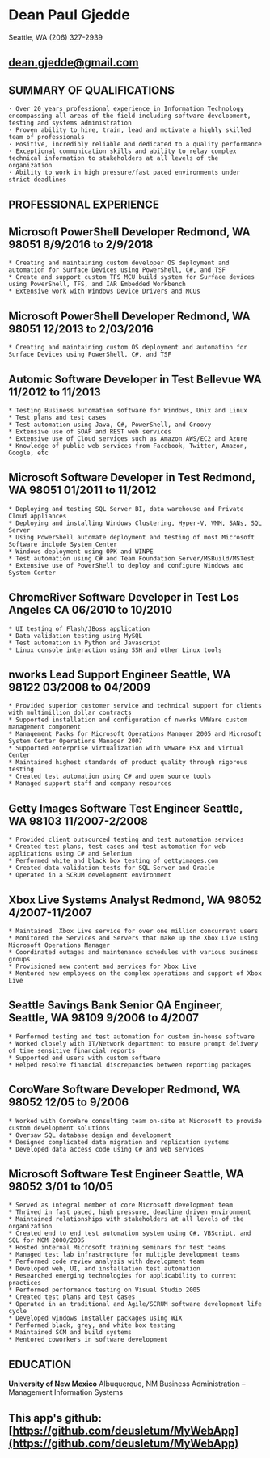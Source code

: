 # **Dean Paul Gjedde**

Seattle, WA
(206) 327-2939

## [**dean.gjedde@gmail.com**](dean.gjedde@gmail.com)

## **SUMMARY OF QUALIFICATIONS**

    · Over 20 years professional experience in Information Technology encompassing all areas of the field including software development, testing and systems administration
    · Proven ability to hire, train, lead and motivate a highly skilled team of professionals
    · Positive, incredibly reliable and dedicated to a quality performance
    · Exceptional communication skills and ability to relay complex technical information to stakeholders at all levels of the organization
    · Ability to work in high pressure/fast paced environments under strict deadlines

## **PROFESSIONAL EXPERIENCE**

## **Microsoft**  **PowerShell Developer**  Redmond, WA 98051                     **8/9/2016 to 2/9/2018**

    * Creating and maintaining custom developer OS deployment and automation for Surface Devices using PowerShell, C#, and TSF
    * Create and support custom TFS MCU build system for Surface devices using PowerShell, TFS, and IAR Embedded Workbench
    * Extensive work with Windows Device Drivers and MCUs

## **Microsoft**  **PowerShell Developer**  Redmond, WA 98051                     **12/2013 to 2/03/2016**

    * Creating and maintaining custom OS deployment and automation for Surface Devices using PowerShell, C#, and TSF

## **Automic**   **Software Developer in Test**  Bellevue WA                      **11/2012 to 11/2013**

    * Testing Business automation software for Windows, Unix and Linux
    * Test plans and test cases
    * Test automation using Java, C#, PowerShell, and Groovy
    * Extensive use of SOAP and REST web services
    * Extensive use of Cloud services such as Amazon AWS/EC2 and Azure
    * Knowledge of public web services from Facebook, Twitter, Amazon, Google, etc

## **Microsoft**  **Software Developer in Test**  Redmond, WA 98051               **01/2011 to 11/2012**

    * Deploying and testing SQL Server BI, data warehouse and Private Cloud appliances
    * Deploying and installing Windows Clustering, Hyper-V, VMM, SANs, SQL Server
    * Using PowerShell automate deployment and testing of most Microsoft Software include System Center
    * Windows deployment using OPK and WINPE
    * Test automation using C# and Team Foundation Server/MSBuild/MSTest
    * Extensive use of PowerShell to deploy and configure Windows and System Center

## **ChromeRiver**  **Software Developer in Test**  Los Angeles CA                **06/2010 to 10/2010**

    * UI testing of Flash/JBoss application
    * Data validation testing using MySQL
    * Test automation in Python and Javascript
    * Linux console interaction using SSH and other Linux tools

## **nworks**  **Lead Support Engineer**  Seattle, WA 98122                       **03/2008 to 04/2009**

    * Provided superior customer service and technical support for clients with multimillion dollar contracts
    * Supported installation and configuration of nworks VMWare custom management component
    * Management Packs for Microsoft Operations Manager 2005 and Microsoft System Center Operations Manager 2007
    * Supported enterprise virtualization with VMware ESX and Virtual Center
    * Maintained highest standards of product quality through rigorous testing
    * Created test automation using C# and open source tools
    * Managed support staff and company resources

## **Getty Images**  **Software Test Engineer**  Seattle, WA 98103               **11/2007-2/2008**

    * Provided client outsourced testing and test automation services
    * Created test plans, test cases and test automation for web applications using C# and Selenium
    * Performed white and black box testing of gettyimages.com
    * Created data validation tests for SQL Server and Oracle
    * Operated in a SCRUM development environment

## **Xbox Live**  **Systems Analyst**  Redmond, WA 98052                          **4/2007-11/2007**

    * Maintained  Xbox Live service for over one million concurrent users
    * Monitored the Services and Servers that make up the Xbox Live using Microsoft Operations Manager
    * Coordinated outages and maintenance schedules with various business groups
    * Provisioned new content and services for Xbox Live
    * Mentored new employees on the complex operations and support of Xbox Live

## **Seattle Savings Bank**  **Senior QA Engineer,**  Seattle, WA 98109           **9/2006 to 4/2007**

    * Performed testing and test automation for custom in-house software
    * Worked closely with IT/Network department to ensure prompt delivery of time sensitive financial reports
    * Supported end users with custom software
    * Helped resolve financial discrepancies between reporting packages

## **CoroWare**  **Software Developer**  Redmond, WA 98052                        **12/05 to 9/2006**

    * Worked with CoroWare consulting team on-site at Microsoft to provide custom development solutions
    * Oversaw SQL database design and development
    * Designed complicated data migration and replication systems
    * Developed data access code using C# and web services

## **Microsoft**  **Software Test Engineer**  Seattle, WA 98052                   **3/01 to 10/05**

    * Served as integral member of core Microsoft development team
    * Thrived in fast paced, high pressure, deadline driven environment
    * Maintained relationships with stakeholders at all levels of the organization
    * Created end to end test automation system using C#, VBScript, and SQL for MOM 2000/2005
    * Hosted internal Microsoft training seminars for test teams
    * Managed test lab infrastructure for multiple development teams
    * Performed code review analysis with development team
    * Developed web, UI, and installation test automation
    * Researched emerging technologies for applicability to current practices
    * Performed performance testing on Visual Studio 2005
    * Created test plans and test cases
    * Operated in an traditional and Agile/SCRUM software development life cycle
    * Developed windows installer packages using WIX
    * Performed black, grey, and white box testing
    * Maintained SCM and build systems
    * Mentored coworkers in software development

## **EDUCATION**

**University of New Mexico**  Albuquerque, NM
Business Administration – Management Information Systems

## This app's github: [https://github.com/deusletum/MyWebApp](https://github.com/deusletum/MyWebApp)